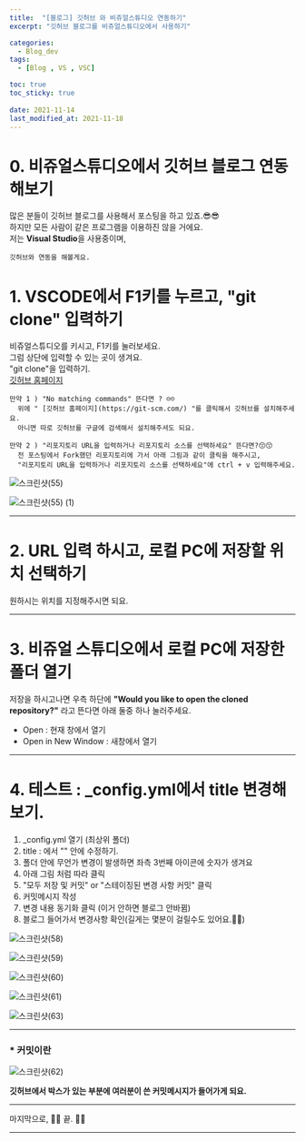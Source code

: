 ```yaml
---
title:  "[블로그] 깃허브 와 비쥬얼스튜디오 연동하기"
excerpt: "깃허브 블로그를 비쥬얼스튜디오에서 사용하기"

categories:
  - Blog_dev
tags:
  - [Blog , VS , VSC]

toc: true
toc_sticky: true
 
date: 2021-11-14
last_modified_at: 2021-11-18
---
```


# 0. 비쥬얼스튜디오에서 깃허브 블로그 연동해보기

  많은 분들이 깃허브 블로그를 사용해서 포스팅을 하고 있죠.😎😎  
  하지만 모든 사람이 같은 프로그램을 이용하진 않을 거에요.  
  저는 **Visual Studio**을 사용중이며,  
    
    깃허브와 연동을 해볼게요. 

# 1. VSCODE에서 F1키를 누르고, "git clone" 입력하기

  비쥬얼스튜디오를 키시고, F1키를 눌러보세요.  
  그럼 상단에 입력할 수 있는 곳이 생겨요.  
  "git clone"을 입력하기.  
  [깃허브 홈페이지](https://git-scm.com/)  
    
    만약 1 ) "No matching commands" 뜬다면 ? ☹️☹️ 
      위에 " [깃허브 홈페이지](https://git-scm.com/) "를 클릭해서 깃허브를 설치해주세요.  
      아니면 따로 깃허브를 구글에 검색해서 설치해주셔도 되요.
    
    만약 2 ) "리포지토리 URL을 입력하거나 리포지토리 소스를 선택하세요" 뜬다면?😙😙  
      전 포스팅에서 Fork했던 리포지토리에 가서 아래 그림과 같이 클릭을 해주시고,  
      "리포지토리 URL을 입력하거나 리포지토리 소스를 선택하세요"에 ctrl + v 입력해주세요.  

  ![스크린샷(55)](https://user-images.githubusercontent.com/55564114/141675005-2ef840be-780d-48a6-aed8-7b19e94a441f.png)  

  ![스크린샷(55) (1)](https://user-images.githubusercontent.com/55564114/141675062-09ba873d-5003-4f3e-805f-372460f79308.png)  

---

# 2. URL 입력 하시고, 로컬 PC에 저장할 위치 선택하기

원하시는 위치를 지정해주시면 되요.  

---

# 3. 비쥬얼 스튜디오에서 로컬 PC에 저장한 폴더 열기

저장을 하시고나면 우측 하단에 **"Would you like to open the cloned repository?"** 라고 뜬다면 아래 둘중 하나 눌러주세요.  

- Open : 현재 창에서 열기  
- Open in New Window : 새창에서 열기  

---

# 4. 테스트 : _config.yml에서 title 변경해보기.

1. _config.yml 열기 (최상위 폴더)
2. title : 에서 "" 안에 수정하기. 
3. 폴더 안에 무언가 변경이 발생하면 좌측 3번째 아이콘에 숫자가 생겨요
4. 아래 그림 처럼 따라 클릭
5. "모두 저장 및 커밋" or "스테이징된 변경 사항 커밋" 클릭
6. 커밋메시지 작성
7. 변경 내용 동기화 클릭 (이거 안하면 블로그 안바뀜)
8. 블로그 들어가서 변경사항 확인(길게는 몇분이 걸릴수도 있어요.👏👏)

![스크린샷(58)](https://user-images.githubusercontent.com/55564114/141675808-a8c83dbd-9b8b-439c-aac6-f33c9da4c88a.png)  

![스크린샷(59)](https://user-images.githubusercontent.com/55564114/141675841-7f5fb0fb-f969-441a-b852-d9d7454d1fe2.png)  

![스크린샷(60)](https://user-images.githubusercontent.com/55564114/141675892-f09be889-6e01-4584-b8ec-28a3b83c4418.png)  

![스크린샷(61)](https://user-images.githubusercontent.com/55564114/141675926-c05fbdb5-8a85-4ae9-b5d3-b7faee7c8c75.png)  

![스크린샷(63)](https://user-images.githubusercontent.com/55564114/141676166-36de115a-022e-40db-84c6-086f0056524e.png)  

---

### * 커밋이란 

![스크린샷(62)](https://user-images.githubusercontent.com/55564114/141676087-adda0eb7-7798-4edb-b0de-9f98cb00ab0b.png)  

**깃허브에서 박스가 있는 부분에 여러분이 쓴 커밋메시지가 들어가게 되요.**

---

마지막으로, 👏👏 끝. 👏👏

---






